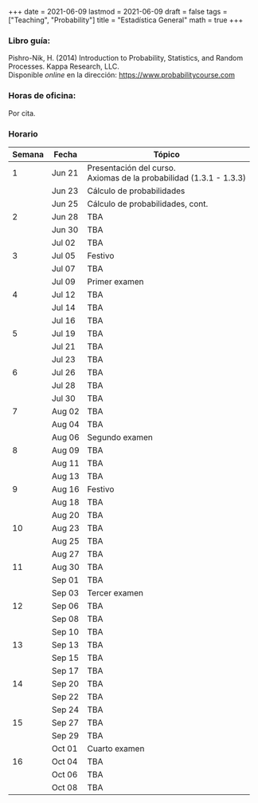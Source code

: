 +++
date      = 2021-06-09
lastmod   = 2021-06-09
draft     = false
tags      = ["Teaching", "Probability"]
title     = "Estadística General"
math      = true
+++

### Libro guía:

Pishro-Nik, H. (2014) Introduction to Probability, Statistics, and Random Processes. Kappa Research, LLC. <br>
Disponible *online* en la dirección: https://www.probabilitycourse.com

### Horas de oficina: 

Por cita.

### Horario

Semana | Fecha | Tópico
---| ---| ---
1  | Jun 21 | Presentación del curso. <br> Axiomas de la probabilidad (1.3.1 - 1.3.3)
&nbsp; | Jun 23 | Cálculo de probabilidades
&nbsp; | Jun 25 | Cálculo de probabilidades, cont. 
2  | Jun 28 | TBA
&nbsp; | Jun 30 | TBA
&nbsp; | Jul 02 | TBA
3  | Jul 05 | Festivo
&nbsp; | Jul 07 | TBA
&nbsp; | Jul 09 | Primer examen
4  | Jul 12 | TBA
&nbsp; | Jul 14 | TBA
&nbsp; | Jul 16 | TBA
5  | Jul 19 | TBA
&nbsp; | Jul 21 | TBA
&nbsp; | Jul 23 | TBA
6  | Jul 26 | TBA
&nbsp; | Jul 28 | TBA
&nbsp; | Jul 30 | TBA
7  | Aug 02 | TBA
&nbsp; | Aug 04 | TBA
&nbsp; | Aug 06 | Segundo examen
8  | Aug 09 | TBA
&nbsp; | Aug 11 | TBA
&nbsp; | Aug 13 | TBA
9  | Aug 16 | Festivo
&nbsp; | Aug 18 | TBA
&nbsp; | Aug 20 | TBA
10  | Aug 23 | TBA
&nbsp; | Aug 25 | TBA
&nbsp; | Aug 27 | TBA
11  | Aug 30 | TBA
&nbsp; | Sep 01 | TBA
&nbsp; | Sep 03 | Tercer examen
12  | Sep 06 | TBA
&nbsp; | Sep 08 | TBA
&nbsp; | Sep 10 | TBA
13  | Sep 13 | TBA
&nbsp; | Sep 15 | TBA
&nbsp; | Sep 17 | TBA
14  | Sep 20 | TBA
&nbsp; | Sep 22 | TBA
&nbsp; | Sep 24 | TBA
15  | Sep 27 | TBA
&nbsp; | Sep 29 | TBA
&nbsp; | Oct 01 | Cuarto examen
16  | Oct 04 | TBA
&nbsp; | Oct 06 | TBA
&nbsp; | Oct 08 | TBA


